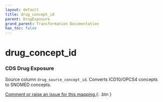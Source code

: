 ```yaml
---
layout: default
title: drug_concept_id
parent: DrugExposure
grand_parent: Transformation Documentation
has_toc: false
---
```

# drug_concept_id
### CDS Drug Exposure
Source column  `drug_source_concept_id`.
Converts ICD10/OPCS4 concepts to SNOMED concepts.

[Comment or raise an issue for this mapping.](https://github.com/answerdigital/oxford-omop-data-mapper/issues/new?title=OMOP%20DrugExposure%20table%20drug_concept_id%20field%20CDS%20Drug%20Exposure%20mapping){: .btn }
